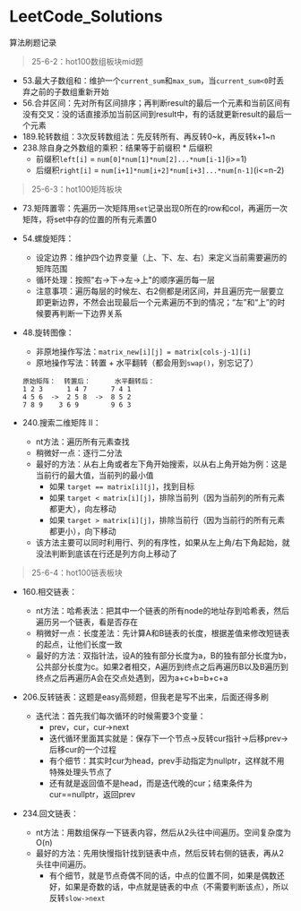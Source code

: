 # LeetCode_Solutions
算法刷题记录

> 25-6-2：hot100数组板块mid题

- 53.最大子数组和：维护一个`current_sum`和`max_sum`，当`current_sum<0`时丢弃之前的子数组重新开始
- 56.合并区间：先对所有区间排序；再判断result的最后一个元素和当前区间有没有交叉：没的话直接添加当前区间到result中，有的话就更新result的最后一个元素
- 189.轮转数组：3次反转数组法：先反转所有、再反转0~k，再反转k+1~n
- 238.除自身之外数组的乘积：结果等于前缀积 * 后缀积
  - 前缀积`left[i]` = `num[0]*num[1]*num[2]...*num[i-1]`(i>=1)
  - 后缀积`right[i]` = `num[i+1]*num[i+2]*num[i+3]...*num[n-1]`(i<=n-2)

> 25-6-3：hot100矩阵板块

- 73.矩阵置零：先遍历一次矩阵用`set`记录出现0所在的row和col，再遍历一次矩阵，将set中存的位置的所有元素置0

- 54.螺旋矩阵：

  - 设定边界：维护四个边界变量（上、下、左、右）来定义当前需要遍历的矩阵范围
  - 循环处理：按照"右→下→左→上"的顺序遍历每一层
  - 注意事项：遍历每层的时候左、右2侧都是闭区间，并且遍历完一层要立即更新边界，不然会出现最后一个元素遍历不到的情况；“左”和“上”的时候要再判断一下边界关系

- 48.旋转图像：

  - 非原地操作写法：`matrix_new[i][j] = matrix[cols-j-1][i]`
  - 原地操作写法：转置 + 水平翻转（都会用到`swap()`，别忘记了）

  ```
  原始矩阵：  转置后：      水平翻转后：
  1 2 3      1 4 7		7 4 1
  4 5 6  ->  2 5 8  -> 	8 5 2
  7 8 9	   3 6 9		9 6 3
  ```

- 240.搜索二维矩阵 II：
  - nt方法：遍历所有元素查找
  - 稍微好一点：逐行二分法
  - 最好的方法：从右上角或者左下角开始搜索，以从右上角开始为例：这是当前行的最大值，当前列的最小值
    - 如果 `target == matrix[i][j]`，找到目标
    - 如果 `target < matrix[i][j]`，排除当前列（因为当前列的所有元素都更大），向左移动
    - 如果 `target > matrix[i][j]`，排除当前行（因为当前行的所有元素都更小），向下移动
  - 该方法主要可以同时利用行、列的有序性，如果从左上角/右下角起始，就没法判断到底该在行还是列方向上移动了

> 25-6-4：hot100链表板块

- 160.相交链表：
  - nt方法：哈希表法：把其中一个链表的所有node的地址存到哈希表，然后遍历另一个链表，看是否存在
  - 稍微好一点：长度差法：先计算A和B链表的长度，根据差值来修改短链表的起点，让他们长度一致
  - 最好的方法：双指针法，设A的独有部分长度为a，B的独有部分长度为b，公共部分长度为c。如果2者相交，A遍历到终点之后再遍历B以及B遍历到终点之后再遍历A会在交点处遇到，因为a+c+b=b+c+a

- 206.反转链表：这题是easy高频题，但我老是写不出来，后面还得多刷
  - 迭代法：首先我们每次循环的时候需要3个变量：
    - prev，cur，cur->next
    - 迭代循环里面其实就是：保存下一个节点->反转cur指针->后移prev->后移cur的一个过程
    - 有个细节：其实时cur为head，prev手动指定为nullptr，这样就不用特殊处理头节点了
    - 还有就是返回值不是head，而是迭代晚的cur；结束条件为cur==nullptr，返回prev
- 234.回文链表：
  - nt方法：用数组保存一下链表内容，然后从2头往中间遍历。空间复杂度为O(n)
  - 最好的方法：先用快慢指针找到链表中点，然后反转右侧的链表，再从2头往中间遍历。
    - 有个细节，就是节点奇偶不同的话，中点的位置不同，如果是偶数还好，如果是奇数的话，中点就是链表的中点（不需要判断该点），所以反转`slow->next`
